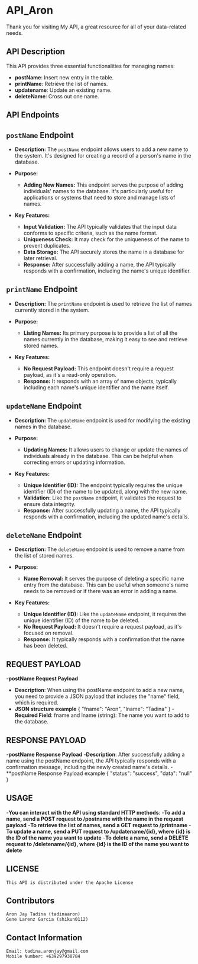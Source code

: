 # API_Aron

Thank you for visiting My API, a great resource for all of your data-related needs.

## API Description

This API provides three essential functionalities for managing names:
- **postName**: Insert new entry in the table.
- **printName**: Retrieve the list of names.
- **updatename**: Update an existing name.
- **deleteName**: Cross out one name.

## API Endpoints
## `postName` Endpoint

- **Description:** The `postName` endpoint allows users to add a new name to the system. It's designed for creating a record of a person's name in the database.

- **Purpose:**
  - **Adding New Names:** This endpoint serves the purpose of adding individuals' names to the database. It's particularly useful for applications or systems that need to store and manage lists of names.

- **Key Features:**
  - **Input Validation:** The API typically validates that the input data conforms to specific criteria, such as the name format.
  - **Uniqueness Check:** It may check for the uniqueness of the name to prevent duplicates.
  - **Data Storage:** The API securely stores the name in a database for later retrieval.
  - **Response:** After successfully adding a name, the API typically responds with a confirmation, including the name's unique identifier.

## `printName` Endpoint

- **Description:** The `printName` endpoint is used to retrieve the list of names currently stored in the system.

- **Purpose:**
  - **Listing Names:** Its primary purpose is to provide a list of all the names currently in the database, making it easy to see and retrieve stored names.

- **Key Features:**
  - **No Request Payload:** This endpoint doesn't require a request payload, as it's a read-only operation.
  - **Response:** It responds with an array of name objects, typically including each name's unique identifier and the name itself.

## `updateName` Endpoint

- **Description:** The `updateName` endpoint is used for modifying the existing names in the database.

- **Purpose:**
  - **Updating Names:** It allows users to change or update the names of individuals already in the database. This can be helpful when correcting errors or updating information.

- **Key Features:**
  - **Unique Identifier (ID):** The endpoint typically requires the unique identifier (ID) of the name to be updated, along with the new name.
  - **Validation:** Like the `postName` endpoint, it validates the request to ensure data integrity.
  - **Response:** After successfully updating a name, the API typically responds with a confirmation, including the updated name's details.

## `deleteName` Endpoint

- **Description:** The `deleteName` endpoint is used to remove a name from the list of stored names.

- **Purpose:**
  - **Name Removal:** It serves the purpose of deleting a specific name entry from the database. This can be useful when someone's name needs to be removed or if there was an error in adding a name.

- **Key Features:**
  - **Unique Identifier (ID):** Like the `updateName` endpoint, it requires the unique identifier (ID) of the name to be deleted.
  - **No Request Payload:** It doesn't require a request payload, as it's focused on removal.
  - **Response:** It typically responds with a confirmation that the name has been deleted.

## REQUEST PAYLOAD
-**postName Request Payload**
  - **Description**: When using the postName endpoint to add a new name, you need to provide a JSON payload that includes the "name" field, which is required.
- **JSON structure example**
      {
        "fname": "Aron",
        "lname": "Tadina"
      }
  -**Required Field**:
      fname and lname (string): The name you want to add to the database.

## RESPONSE PAYLOAD
-**postName Response Payload**
  -**Description**: After successfully adding a name using the postName endpoint, the API typically responds with a confirmation message, including the newly created name's details.
  -**postName Response Payload example
  {
    "status": "success",
    "data": "null"
  }

## USAGE
-**You can interact with the API using standard HTTP methods**:
  -**To add a name, send a POST request to /postname with the name in the request payload**
  -**To retrieve the list of names, send a GET request to /printname**
  -**To update a name, send a PUT request to /updatename/{id}, where {id} is the ID of the name you want to update**
  -**To delete a name, send a DELETE request to /deletename/{id}, where {id} is the ID of the name you want to delete**

## LICENSE
    This API is distributed under the Apache License

## Contributors
    Aron Jay Tadina (tadinaaron)
    Gene Larenz Garcia (shikun0112)

## Contact Information
    Email: tadina.aronjay@gmail.com
    Mobile Number: +639297938784
